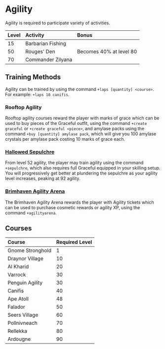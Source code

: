 # Agility

Agility is required to participate variety of activities.

| Level | Activity | Bonus |
| :--- | :--- | :--- |
| 15 | Barbarian Fishing |  |
| 50 | Rouges' Den | Becomes 40% at level 80 |
| 70 | Commander Zilyana |  |

## Training Methods

Agility can be trained by using the command `+laps [quantity] <course>`. For example: `+laps 10 canifis`.

### Rooftop Agility

Rooftop agility courses reward the player with marks of grace which can be used to buy pieces of the Graceful outfit, using the command `+create graceful` or `+create graceful <piece>`, and amylase packs using the command `+buy [quantity] amylase pack`, which will give you 100 amylase crystals per amylase pack costing 10 marks of grace each.

### [Hallowed Sepulchre](https://wiki.oldschool.gg/minigames/hallowed-sepulchre)

From level 52 agility, the player may train agility using the command `+sepulchre`, which also requires full Graceful equipped in your skilling setup. You will progressively get better at plundering the sepulchre as your agility level increases, peaking at 92 agility.

### [Brimhaven Agility Arena](https://wiki.oldschool.gg/minigames/brimhaven-agility-arena)

The Brimhaven Agility Arena rewards the player with Agility tickets which can be used to purchase cosmetic rewards or agility XP, using the command `+agilityarena`.

## Courses

| Course | Required Level |
| :--- | :--- |
| Gnome Stronghold | 1 |
| Draynor Village | 10 |
| Al Kharid | 20 |
| Varrock | 30 |
| Penguin Agility | 30 |
| Canifis | 40 |
| Ape Atoll | 48 |
| Falador | 50 |
| Seers Village | 60 |
| Pollnivneach | 70 |
| Rellekka | 80 |
| Ardougne | 90 |

